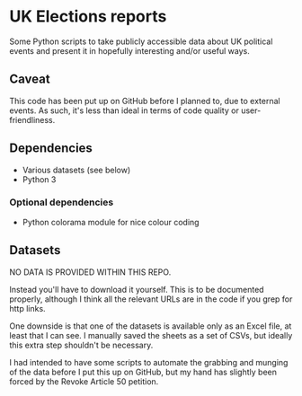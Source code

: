 # UK Elections reports

Some Python scripts to take publicly accessible data about UK political events
and present it in hopefully interesting and/or useful ways.

## Caveat

This code has been put up on GitHub before I planned to, due to external events.
As such, it's less than ideal in terms of code quality or user-friendliness.

## Dependencies

* Various datasets (see below)
* Python 3

### Optional dependencies

* Python colorama module for nice colour coding

## Datasets

NO DATA IS PROVIDED WITHIN THIS REPO.

Instead you'll have to download it yourself.  This is to be documented properly,
although I think all the relevant URLs are in the code if you grep for http
links.

One downside is that one of the datasets is available only as an Excel file,
at least that I can see.  I manually saved the sheets as a set of CSVs, but
ideally this extra step shouldn't be necessary.

I had intended to have some scripts to automate the grabbing and munging of
the data before I put this up on GitHub, but my hand has slightly been forced
by the Revoke Article 50 petition.

